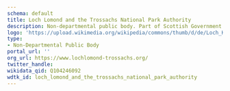 ```yaml
---
schema: default
title: Loch Lomond and the Trossachs National Park Authority
description: Non-departmental public body. Part of Scottish Government
logo: 'https://upload.wikimedia.org/wikipedia/commons/thumb/d/de/Loch_Katrine.jpg/284px-Loch_Katrine.jpg'
type:
- Non-Departmental Public Body
portal_url: ''
org_url: https://www.lochlomond-trossachs.org/
twitter_handle: 
wikidata_qid: Q104246092
wdtk_id: loch_lomond_and_the_trossachs_national_park_authority
---
```

